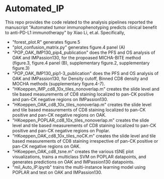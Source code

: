 # Automated_IP

This repo provides the code related to the analysis pipelines reported the manuscript "Automated tumor immunophenotyping predicts clinical benefit to anti-PD-L1 immunotherapy" by Xiao Li, et.al. Specifically, 

* "forest_plot.R" generates figure.5
* "plot_confusion_matrix.py" generates figure.4 panel (A)
* "POP_OAK_IMP130_pip4_publication" does the PFS and OS analysis of OAK and IMPassion130, for the propoased MICHA-BITE method (figure.3, figure.4 panel (B), supplementary figure.2, supplementary figure.3)
* "POP_OAK_IMP130_pip1-3_publication" does the PFS and OS analysis of OAK and IMPassion130, for Density cutoff, Binned CD8 density and MOCHA methods (supplementary figure.4-7). 
* "HKoeppen_IMP_cd8_10x_tiles_nonoverlap.m" creates the slide level and tile based measurements of CD8 staining localized to pan-CK positive and pan-CK negative regions on IMPassion130.
* "HKoeppen_OAK_cd8_10x_tiles_nonoverlap.m" creates the slide level and tile based measurements of CD8 staining localized to pan-CK positive and pan-CK negative regions on OAK.
* "HKoeppen_POPLAR_cd8_10x_tiles_nonoverlap.m" creates the slide level and tile based measurements of CD8 staining localized to pan-CK positive and pan-CK negative regions on Poplar.
* "HKoeppen_OAK_cd8_10x_tiles_noCK.m" creates the slide level and tile based measurements of CD8 staining irrespective of pan-CK positive or pan-CK negative regions on OAK.
* "HKoeppen_OAK_cd8_tsne.m" creates the various tSNE plot visualizations, trains a multiclass SVM on POPLAR datapoints, and generates predictions on OAK and IMPassion130 datapoints.
* "mil_Auto_IP.ipynb" trains the multi-instance learning model using POPLAR and test on OAK and IMPassion130.

